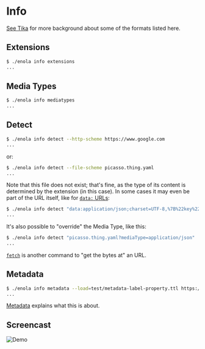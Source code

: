 <!--
    SPDX-License-Identifier: Apache-2.0

    Copyright 2024-2025 The Enola <https://enola.dev> Authors

    Licensed under the Apache License, Version 2.0 (the "License");
    you may not use this file except in compliance with the License.
    You may obtain a copy of the License at

        https://www.apache.org/licenses/LICENSE-2.0

    Unless required by applicable law or agreed to in writing, software
    distributed under the License is distributed on an "AS IS" BASIS,
    WITHOUT WARRANTIES OR CONDITIONS OF ANY KIND, either express or implied.
    See the License for the specific language governing permissions and
    limitations under the License.
-->

# Info

<!-- TODO Link? [The MediaType ("MIME") Model Graph]() might also interest you in this context. -->

[See Tika](../../concepts/tika.md) for more background about some of the formats listed here.

## Extensions

```bash cd ../.././..
$ ./enola info extensions
...
```

## Media Types

```bash cd ../.././..
$ ./enola info mediatypes
...
```

## Detect

```bash cd ../.././..
$ ./enola info detect --http-scheme https://www.google.com
...
```

or:

```bash cd ../.././..
$ ./enola info detect --file-scheme picasso.thing.yaml
...
```

Note that this file does not exist; that's fine,
as the type of its content is determined by the extension (in this case).
In some cases it may even be part of the URL itself, like for [`data:` URLs](../fetch/index.md#data):

```bash cd ../.././..
$ ./enola info detect "data:application/json;charset=UTF-8,%7B%22key%22%3A+%22value%22%7D"
...
```

It's also possible to "override" the Media Type, like this:

```bash cd ../.././..
$ ./enola info detect "picasso.thing.yaml?mediaType=application/json"
...
```

[`fetch`](../fetch/index.md) is another command to "get the bytes at" an URL.

## Metadata

```bash cd ../.././..
$ ./enola info metadata --load=test/metadata-label-property.ttl https://example.org/test-metadata-label-property
...
```

[Metadata](../../concepts/metadata.md) explains what this is about.

## Screencast

![Demo](script.svg)
